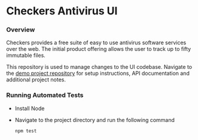 # Checkers Antivirus UI

### Overview

Checkers provides a free suite of easy to use antivirus software services over the web. The initial product offering allows the user to track up to fifty immutable files.

This repository is used to manage changes to the UI codebase. Navigate to the [demo project repository](https://github.com/daenis-dev/checkers-antivirus-demo) for setup instructions, API documentation and additional project notes.



### Running Automated Tests

- Install Node

- Navigate to the project directory and run the following command

  ```
  npm test
  ```
